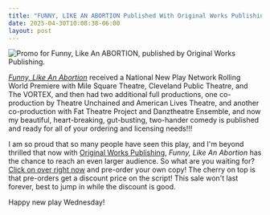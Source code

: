 ```yaml
---
title: "FUNNY, LIKE AN ABORTION Published With Original Works Publishing"
date: 2025-04-30T10:08:38-06:00
layout: post
---
```


![Promo for *Funny, Like An ABORTION*, published by Original Works Publishing.](/images/Funny-Like-carousel.jpg)  

[*Funny, Like An Abortion*](https://www.originalworksonline.com/funnylikeanabortion) received a National New Play Network Rolling World Premiere with Mile Square Theatre, Cleveland Public Theatre, and The VORTEX, and then had two additional full productions, one co-production by Theatre Unchained and American Lives Theatre, and another co-production with Fat Theatre Project and Danztheatre Ensemble, and now my beautiful, heart-breaking, gut-busting, two-hander comedy is published and ready for all of your ordering and licensing needs!!!

I am so proud that so many people have seen this play, and I'm beyond thrilled that now with [Original Works Publishing](https://www.originalworksonline.com/), *Funny, Like An Abortion* has the chance to reach an even larger audience. So what are you waiting for? [Click on over right now](https://www.originalworksonline.com/funnylikeanabortion) and pre-order your own copy! The cherry on top is that pre-orders get a discount price on the script! This sale won't last forever, best to jump in while the discount is good.

Happy new play Wednesday!
